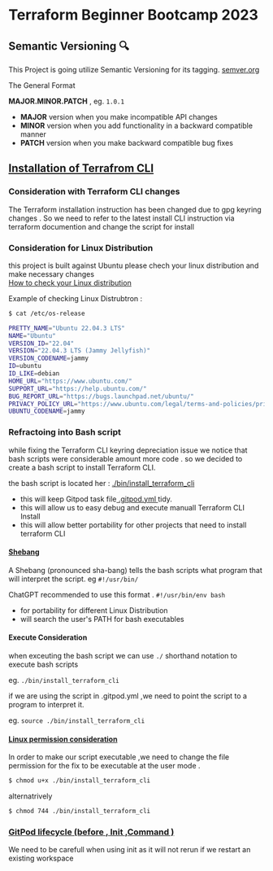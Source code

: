 # Terraform Beginner Bootcamp 2023

## Semantic Versioning :mag:

This Project is going utilize Semantic Versioning for its tagging.
[semver.org](https://semver.org/)

The General Format 

 **MAJOR.MINOR.PATCH** , eg.  `1.0.1`

- **MAJOR** version when you make incompatible API changes
- **MINOR** version when you add functionality in a backward compatible manner
- **PATCH** version when you make backward compatible bug fixes

## [Installation of Terrafrom CLI](https://developer.hashicorp.com/terraform/tutorials/aws-get-started/install-cli)

### Consideration with Terraform CLI changes
The Terraform installation instruction has been changed due to gpg keyring changes . So we need to refer to the latest install CLI instruction via terraform documention and change the script for install 

### Consideration for Linux Distribution 
this project is built against Ubuntu
please chech your linux distribution and make necessary changes  
[How to check your Linux distribution ](https://www.howtoforge.com/how_to_find_out_about_your_linux_distribution) 

Example of checking Linux Distrubtron :

```sh
$ cat /etc/os-release

PRETTY_NAME="Ubuntu 22.04.3 LTS"
NAME="Ubuntu"
VERSION_ID="22.04"
VERSION="22.04.3 LTS (Jammy Jellyfish)"
VERSION_CODENAME=jammy
ID=ubuntu
ID_LIKE=debian
HOME_URL="https://www.ubuntu.com/"
SUPPORT_URL="https://help.ubuntu.com/"
BUG_REPORT_URL="https://bugs.launchpad.net/ubuntu/"
PRIVACY_POLICY_URL="https://www.ubuntu.com/legal/terms-and-policies/privacy-policy"
UBUNTU_CODENAME=jammy
``````
### Refractoing into Bash script
while fixing the Terraform CLI keyring depreciation issue we notice that bash scripts were considerable amount more code . so we decided to create a bash script to install Terraform CLI.

the bash script is located her : [./bin/install_terraform_cli](./bin/install_terrafrom_cli)

- this will keep Gitpod task file[ .gitpod.yml ](.gitpod.yml) tidy.
- this will allow us to easy debug and execute manuall Terraform CLI Install 
- this will allow better portability for other projects that need to install terraform CLI

#### [Shebang](https://en.wikipedia.org/wiki/Shebang_(Unix)) 
A Shebang (pronounced sha-bang) tells the bash scripts what program that will interpret the script. eg   ` #!/usr/bin/ `

ChatGPT recommended to use this format . `#!/usr/bin/env bash`
- for portability for different Linux Distribution 
- will search the user's  PATH for bash executables

#### Execute Consideration
when exceuting the bash script we can use `./` shorthand notation to execute bash scripts

eg. `./bin/install_terraform_cli`

if we are using the script in .gitpod.yml ,we need to point the script to a program to interpret it. 

eg. `source ./bin/install_terraform_cli`

#### [Linux permission consideration](https://en.wikipedia.org/wiki/Chmod) 

In order to make our script executable ,we  need to change the file permission for the fix to be executable at the user mode .
```sh
$ chmod u+x ./bin/install_terraform_cli 
```
alternatrively 

```sh
$ chmod 744 ./bin/install_terraform_cli 
``````


### [GitPod lifecycle (before , Init ,Command )](https://www.gitpod.io/docs/configure/workspaces/tasks)

We need to be carefull when using init as it will not rerun if we restart an existing workspace 